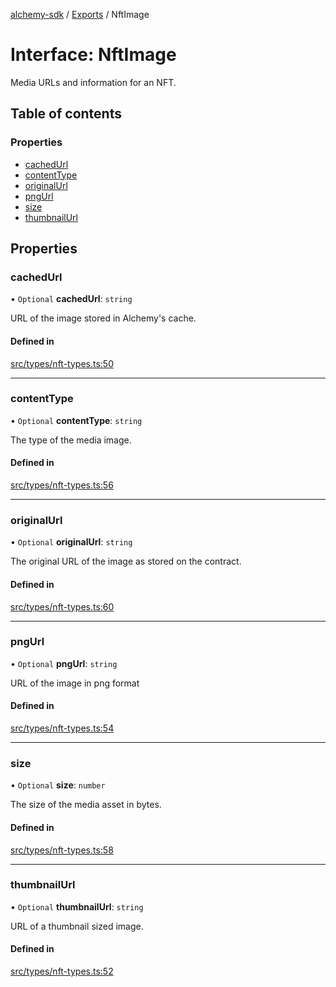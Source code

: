 [alchemy-sdk](../README.md) / [Exports](../modules.md) / NftImage

# Interface: NftImage

Media URLs and information for an NFT.

## Table of contents

### Properties

- [cachedUrl](NftImage.md#cachedurl)
- [contentType](NftImage.md#contenttype)
- [originalUrl](NftImage.md#originalurl)
- [pngUrl](NftImage.md#pngurl)
- [size](NftImage.md#size)
- [thumbnailUrl](NftImage.md#thumbnailurl)

## Properties

### cachedUrl

• `Optional` **cachedUrl**: `string`

URL of the image stored in Alchemy's cache.

#### Defined in

[src/types/nft-types.ts:50](https://github.com/alchemyplatform/alchemy-sdk-js/blob/1ee40cb2/src/types/nft-types.ts#L50)

___

### contentType

• `Optional` **contentType**: `string`

The type of the media image.

#### Defined in

[src/types/nft-types.ts:56](https://github.com/alchemyplatform/alchemy-sdk-js/blob/1ee40cb2/src/types/nft-types.ts#L56)

___

### originalUrl

• `Optional` **originalUrl**: `string`

The original URL of the image as stored on the contract.

#### Defined in

[src/types/nft-types.ts:60](https://github.com/alchemyplatform/alchemy-sdk-js/blob/1ee40cb2/src/types/nft-types.ts#L60)

___

### pngUrl

• `Optional` **pngUrl**: `string`

URL of the image in png format

#### Defined in

[src/types/nft-types.ts:54](https://github.com/alchemyplatform/alchemy-sdk-js/blob/1ee40cb2/src/types/nft-types.ts#L54)

___

### size

• `Optional` **size**: `number`

The size of the media asset in bytes.

#### Defined in

[src/types/nft-types.ts:58](https://github.com/alchemyplatform/alchemy-sdk-js/blob/1ee40cb2/src/types/nft-types.ts#L58)

___

### thumbnailUrl

• `Optional` **thumbnailUrl**: `string`

URL of a thumbnail sized image.

#### Defined in

[src/types/nft-types.ts:52](https://github.com/alchemyplatform/alchemy-sdk-js/blob/1ee40cb2/src/types/nft-types.ts#L52)
